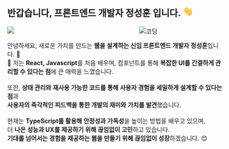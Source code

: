 ## 반갑습니다, 프론트엔드 개발자 정성훈 입니다. <img src="https://raw.githubusercontent.com/ABSphreak/ABSphreak/master/gifs/Hi.gif" width="24"/>


<img align="right" alt="코딩" width="200" src="https://github.githubassets.com/images/mona-whisper.gif" width="200" /> 

<img width="200" src="https://img.shields.io/badge/Gmail-jsh0218131@gmail.com-EA4335?style=flat-square&logo=Gmail&logoColor=white"/>

안녕하세요, 새로운 가치를 만드는 <strong>웹을 설계하는 신입 프론트엔드 개발자 정성훈</strong>입니다. 🚀<br />🎯 저는 <strong>React, Javascript</strong>를 처음 배우며, 컴포넌트를 통해 <strong>복잡한 UI를 간결하게 관리할 수 있다는 점</strong>에 큰 매력을 느꼈습니다. <br /><br />또한, <strong>상태 관리와 재사용 가능한 코드를 통해 사용자 경험을 세밀하게 설계할 수 있다는 점</strong>과 <br /><strong>사용자의 즉각적인 피드백을 통한 개발의 재미와 가치를 발견</strong>했습니다. <br /><br />현재는 <strong>TypeScript를 활용해 안정성과 가독성</strong>을 높이는 방법을 배우고 있으며, <br />더 <strong>나은 성능과 UX를 제공하기 위해 끊임없이 고민</strong>하고 있습니다.<br /><strong>기대를 넘어서는 경험을 제공하는 웹을 만들기 위해 끊임없이 성장</strong>하겠습니다. 😊 

<br />
<br />
